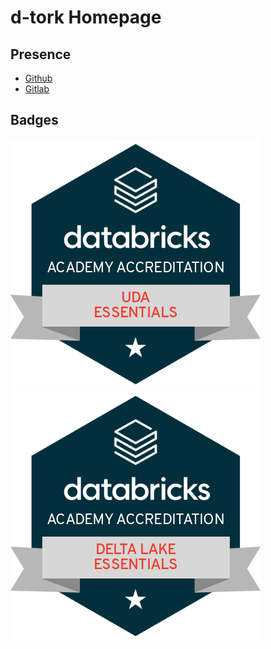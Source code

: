 # d-tork Homepage

## Presence

* [Github](https://github.com/d-tork)
* [Gitlab](https://gitlab.com/dtork)

## Badges

![Databricks UDA Essentials](img/databricks-uda_essentials.png)
![Databricks UDA Essentials](img/databricks-delta_lake_essentials.png)

